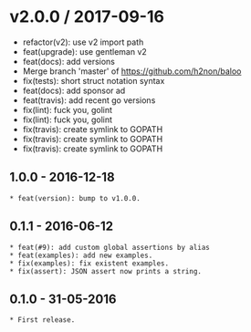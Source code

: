 
v2.0.0 / 2017-09-16
===================

  * refactor(v2): use v2 import path
  * feat(upgrade): use gentleman v2
  * feat(docs): add versions
  * Merge branch 'master' of https://github.com/h2non/baloo
  * fix(tests): short struct notation syntax
  * feat(docs): add sponsor ad
  * feat(travis): add recent go versions
  * fix(lint): fuck you, golint
  * fix(lint): fuck you, golint
  * fix(travis): create symlink to GOPATH
  * fix(travis): create symlink to GOPATH
  * fix(travis): create symlink to GOPATH

## 1.0.0 - 2016-12-18

	* feat(version): bump to v1.0.0.

## 0.1.1 - 2016-06-12

	* feat(#9): add custom global assertions by alias
	* feat(examples): add new examples.
	* fix(examples): fix existent examples.
	* fix(assert): JSON assert now prints a string.

## 0.1.0 - 31-05-2016

	* First release.
